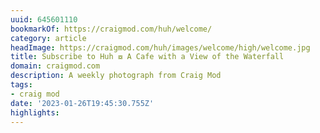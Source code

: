 ```yaml
---
uuid: 645601110
bookmarkOf: https://craigmod.com/huh/welcome/
category: article
headImage: https://craigmod.com/huh/images/welcome/high/welcome.jpg
title: Subscribe to Huh ⧇ A Cafe with a View of the Waterfall
domain: craigmod.com
description: A weekly photograph from Craig Mod
tags:
- craig mod
date: '2023-01-26T19:45:30.755Z'
highlights:
---
```



